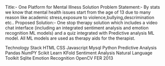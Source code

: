 Title:- One Platform for Mental Illness Solution
Problem Statement:-
By stats we know that mental health issues start from the age of 13 due to many reason like academic stress,exposure to violence,bullying,descrimination etc..
Proposed Solution:-
One stop therapy solution which includes a video chat interface
(including an integrated sentiment analysis and emotion recognition ML models)
and a  quiz integrated with Predictive analysis ML model. All ML models are used as therapy aids for the therapist.

Technology Stack
HTML 
CSS
Javascript 
Mysql
Python
Predictive Analysis
Pandas
NumPY
Scikit Learn
KFold
Sentiment Analysis
Natural Language Toolkit
Sqlite
Emotion Recognition
OpenCV
FER 2013
